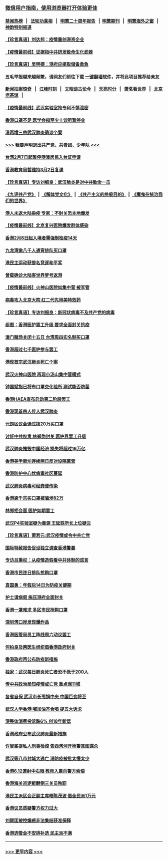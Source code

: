 ### [微信用户指南，使用浏览器打开体验更佳](https://github.com/gfw-breaker/banned-news1/blob/master/indexes/wechat-guide.md?t=0)
#### [禁闻热榜](热点新闻.md?t=0)  &nbsp;&nbsp;|&nbsp;&nbsp; [法轮功真相](https://github.com/gfw-breaker/truth/blob/master/README.md?t=0) &nbsp;&nbsp;|&nbsp;&nbsp; [明慧二十周年报告](https://github.com/gfw-breaker/mh-reports/blob/master/README.md?t=0) &nbsp;&nbsp;|&nbsp;&nbsp;[明慧期刊](https://github.com/gfw-breaker/mh-qikan) &nbsp;&nbsp;|&nbsp;&nbsp; [明慧海外之窗](https://github.com/gfw-breaker/mh-news/blob/master/README.md?t=0) &nbsp;&nbsp;|&nbsp;&nbsp; [神韵特别报道](https://github.com/gfw-breaker/mh-news/blob/master/shenyun.md?t=0)
#### [【珍言真语】刘达邦：疫情重创港资企业](../pages/nsc415/n11854274.md?t=02100022) 
#### [【疫情最前线】证据指中共研发致命生化武器](../pages/nsc415/n11853087.md?t=02100022) 
#### [【珍言真语】吴明德：港府应提取储备救急](../pages/nsc415/n11852734.md?t=02100022) 
#### 五毛举报越来越频繁，请网友们前往下载 [一键翻墙软件](https://github.com/gfw-breaker/ssr-accounts)，并将此项目推荐给亲友
#### [新闻拍案惊奇](https://github.com/gfw-breaker/banned-news1/blob/master/pages/link4.md) &nbsp;&nbsp;|&nbsp;&nbsp; [江峰时刻](https://github.com/gfw-breaker/banned-news1/blob/master/pages/link4.md) &nbsp;&nbsp;|&nbsp;&nbsp; [文昭谈古论今](https://github.com/gfw-breaker/banned-news1/blob/master/pages/link4.md) &nbsp;&nbsp;|&nbsp;&nbsp; [天亮时分](https://github.com/gfw-breaker/banned-news1/blob/master/pages/link4.md) &nbsp;&nbsp;|&nbsp;&nbsp; [萧茗看世界](https://github.com/gfw-breaker/banned-news1/blob/master/pages/link4.md) &nbsp;&nbsp;|&nbsp;&nbsp; [北京老茶馆](https://github.com/gfw-breaker/banned-news1/blob/master/pages/link4.md) &nbsp;&nbsp;|&nbsp;&nbsp; 
#### [【疫情最前线】武汉实验室抢专利不慎泄密](../pages/nsc415/n11850310.md?t=02100022) 
#### [香港口罩不足 医学会指至少十诊所暂停业](../pages/nsc415/n11850301.md?t=02100022) 
#### [港再增三宗武汉肺炎确诊个案](../pages/nsc415/n11850328.md?t=02100022) 
#### [>>> 我要声明退出共产党、共青团、少年队 <<<](https://github.com/begood0513/goodnews/blob/master/quit/letter.md) 
#### [台湾2月7日起暂停港澳居民入台证申请](../pages/nsc415/n11850304.md?t=02100022) 
#### [香港教育局暂维持3月2日复课](../pages/nsc415/n11850260.md?t=02100022) 
#### [【珍言真语】专访刘细良：武汉肺炎是对中共致命一击](../pages/nsc415/n11849934.md?t=02100022) 
#### [《九评共产党》](https://github.com/begood0513/9ping.md/blob/master/README.md) &nbsp;|&nbsp; [《解体党文化》](../../../../jtdwh.md/blob/master/README.md)  &nbsp;|&nbsp; [《共产主义的终极目的》](../../../../gczydzjmd.md/blob/master/README.md) &nbsp;|&nbsp; [《魔鬼在统治我们的世界》](../../../../mgztzwmdsj.md/blob/master/README.md) 
#### [港人未返大陆染疫 专家：不封关恐本地爆发](../pages/nsc415/n11848021.md?t=02100022) 
#### [【疫情最前线】北京复兴医院爆发群体感染](../pages/nsc415/n11847626.md?t=02100022) 
#### [香港2月8日起入境者需强制检疫14天](../pages/nsc415/n11847658.md?t=02100022) 
#### [九龙湾逾八千人通宵排队买口罩](../pages/nsc415/n11847647.md?t=02100022) 
#### [港民主运动获提名竞逐和平奖](../pages/nsc415/n11847633.md?t=02100022) 
#### [曾载确诊大陆客世界梦号返港](../pages/nsc415/n11847608.md?t=02100022) 
#### [【疫情最前线】火神山医院如集中营 被军管](../pages/nsc415/n11847524.md?t=02100022) 
#### [病毒攻入北京大院 红二代先用美特效药](../pages/nsc415/n11847427.md?t=02100022) 
#### [【珍言真语】专访刘细良：新冠状病毒不及共产党的病毒](../pages/nsc415/n11847164.md?t=02100022) 
#### [组图：香港医护罢工升级 要求全面封关抗疫](../pages/nsc415/n11844107.md?t=02100022) 
#### [澳门赌场关闭十五日 台湾周四实名制买口罩](../pages/nsc415/n11845083.md?t=02100022) 
#### [香港超过七千医护参与罢工](../pages/nsc415/n11845051.md?t=02100022) 
#### [港现首宗武汉肺炎死亡个案](../pages/nsc415/n11844998.md?t=02100022) 
#### [武汉火神山医院 再现小汤山集中营模式](../pages/nsc415/n11844763.md?t=02100022) 
#### [钟国斌指已将布口罩交化验所 测试能否防菌](../pages/nsc415/n11842783.md?t=02100022) 
#### [香港HAEA宣布启动第二阶段罢工](../pages/nsc415/n11842723.md?t=02100022) 
#### [香港现首宗人传人武汉肺炎](../pages/nsc415/n11842766.md?t=02100022) 
#### [元朗区议会通过拨20万买口罩](../pages/nsc415/n11842754.md?t=02100022) 
#### [讨好中共权贵 林郑伪封关 医护界罢工升级](../pages/nsc415/n11842359.md?t=02100022) 
#### [武汉肺炎摧毁中国经济 损失将超过16万亿](../pages/nsc415/n11839723.md?t=02100022) 
#### [香港美孚街坊连续两日反对设隔离营](../pages/nsc415/n11839962.md?t=02100022) 
#### [香港防护中心忧病毒社区蔓延](../pages/nsc415/n11839933.md?t=02100022) 
#### [武汉肺炎病毒可经粪便传染](../pages/nsc415/n11839939.md?t=02100022) 
#### [香港逾千宗买口罩被骗涉82万](../pages/nsc415/n11839914.md?t=02100022) 
#### [林郑拒会面 医护如期罢工](../pages/nsc415/n11839892.md?t=02100022) 
#### [武汉P4实验室疑为毒源 王延轶所长上位疑云](../pages/nsc415/n11835543.md?t=02100022) 
#### [【珍言真语】萧若元:武汉疫情或令中共亡党](../pages/nsc415/n11829394.md?t=02100022) 
#### [国际特赦报告促设独立调查香港警暴](../pages/nsc415/n11833845.md?t=02100022) 
#### [专访吕秉权：从疫情造假看中共体制的谎言](../pages/nsc415/n11833813.md?t=02100022) 
#### [香港市民连日排队抢购口罩](../pages/nsc415/n11833794.md?t=02100022) 
#### [袁国勇：年假后14日为防疫关键期](../pages/nsc415/n11831088.md?t=02100022) 
#### [护士请病假 施压港府全面封关](../pages/nsc415/n11831030.md?t=02100022) 
#### [香港一罩难求 多区市民抢购口罩](../pages/nsc415/n11831002.md?t=02100022) 
#### [深圳湾口岸发现爆炸品](../pages/nsc415/n11828802.md?t=02100022) 
#### [香港医管局员工阵线周六动议罢工](../pages/nsc415/n11828762.md?t=02100022) 
#### [何柏良及两医生组织倡香港政府封关](../pages/nsc415/n11828749.md?t=02100022) 
#### [香港政府再公布防疫新措施](../pages/nsc415/n11828716.md?t=02100022) 
#### [独家：武汉每日肺炎死亡者恐不低于200人](../pages/nsc415/n11828240.md?t=02100022) 
#### [传中共政治局知疫情或亡党 重点保11城](../pages/nsc415/n11828145.md?t=02100022) 
#### [各省自保 武汉市长甩锅中央 中国巨变将至](../pages/nsc415/n11828021.md?t=02100022) 
#### [武汉人学香港 喊加油齐合唱 提五大诉求](../pages/nsc415/n11827046.md?t=02100022) 
#### [港整体消费投诉跌6% 创18年新低](../pages/nsc415/n11817280.md?t=02100022) 
#### [香港政府公布武汉肺炎最新措施](../pages/nsc415/n11817152.md?t=02100022) 
#### [许智峯提私人刑事检控 告西湾河开枪警意图谋杀](../pages/nsc415/n11817132.md?t=02100022) 
#### [武汉等八市封城大逃亡 港防疫被批太慢太少](../pages/nsc415/n11817058.md?t=02100022) 
#### [香港6.12遭射中右眼 教师入禀向警方索偿](../pages/nsc415/n11814678.md?t=02100022) 
#### [香港海关巡逻艇翻侧三关员殉职](../pages/nsc415/n11814604.md?t=02100022) 
#### [港民主派区会正副主席晤陈茂波 倡全民派1万元](../pages/nsc415/n11814582.md?t=02100022) 
#### [香港议员质疑警方权力过大](../pages/nsc415/n11814560.md?t=02100022) 
#### [刘颕匡被控煽惑非法集结获准保释](../pages/nsc415/n11811727.md?t=02100022) 
#### [香港选管会不安排补选 民主派不满](../pages/nsc415/n11811691.md?t=02100022) 

----
#### [ >>> 更早内容 <<< ](../indexes/nsc415-earlier.md)
